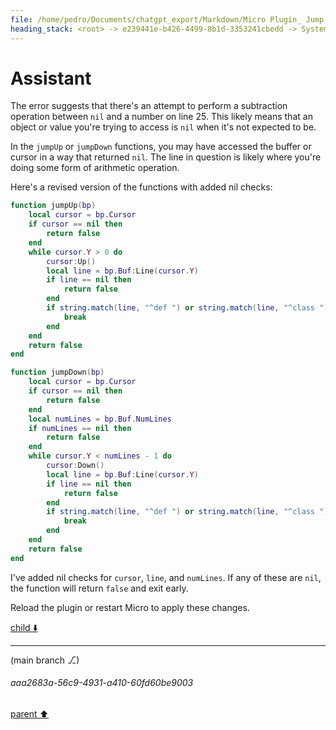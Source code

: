 ```yaml
---
file: /home/pedro/Documents/chatgpt_export/Markdown/Micro Plugin_ Jump Definitions.md
heading_stack: <root> -> e239441e-b426-4499-8b1d-3353241cbedd -> System -> c7ec2628-081c-4452-bad7-9d9408a37dbe -> System -> aaa2959b-ba07-4598-ae83-f18f3743ceda -> User -> 55a82fb5-6597-4870-bc54-3f056fcc765d -> Assistant -> aaa28f27-4c2e-43e0-bd23-02e759e2a046 -> User -> 13728b7a-2735-4e1d-9a06-14e6d8e00587 -> Assistant -> aaa22449-e24e-47d9-8610-6cdba5cba27e -> User -> 8726a647-85de-484c-a4a8-09246e56d7d3 -> Assistant -> aaa2dc7a-7bca-4ccf-b445-8af0a21c8fe5 -> User -> Plugins -> Lua callbacks -> Accessing micro functions -> Accessing the Go standard library -> Adding help files, syntax files, or colorschemes in your plugin -> Default plugins -> Plugin Manager -> 4b434983-1975-4b4c-9096-c796fb2afd2b -> Assistant -> aaa29d93-dd8b-4642-876d-c0803d007f6f -> User -> 1493a977-cc93-4d9b-8394-90ae475b5153 -> Assistant -> aaa22da2-5287-4b7a-b4f0-449a5a7a7211 -> User -> d2577d1b-6f51-491d-8b98-200b7aa67ae8 -> Assistant -> aaa23f15-a56c-4552-9dab-3f0098355286 -> User -> 78149733-8486-47b0-ac5b-a3168c040ea4 -> Assistant -> aaa25208-4813-436d-97a8-2b1e8577a6a3 -> User -> cab0d8b0-ffb6-421b-a14c-7008f19b69bc -> Assistant
---
```

# Assistant

The error suggests that there's an attempt to perform a subtraction operation between `nil` and a number on line 25. This likely means that an object or value you're trying to access is `nil` when it's not expected to be.

In the `jumpUp` or `jumpDown` functions, you may have accessed the buffer or cursor in a way that returned `nil`. The line in question is likely where you're doing some form of arithmetic operation.

Here's a revised version of the functions with added nil checks:

```lua
function jumpUp(bp)
    local cursor = bp.Cursor
    if cursor == nil then
        return false
    end
    while cursor.Y > 0 do
        cursor:Up()
        local line = bp.Buf:Line(cursor.Y)
        if line == nil then
            return false
        end
        if string.match(line, "^def ") or string.match(line, "^class ") then
            break
        end
    end
    return false
end

function jumpDown(bp)
    local cursor = bp.Cursor
    if cursor == nil then
        return false
    end
    local numLines = bp.Buf.NumLines
    if numLines == nil then
        return false
    end
    while cursor.Y < numLines - 1 do
        cursor:Down()
        local line = bp.Buf:Line(cursor.Y)
        if line == nil then
            return false
        end
        if string.match(line, "^def ") or string.match(line, "^class ") then
            break
        end
    end
    return false
end
```

I've added nil checks for `cursor`, `line`, and `numLines`. If any of these are `nil`, the function will return `false` and exit early.

Reload the plugin or restart Micro to apply these changes.

[child ⬇️](#aaa2683a-56c9-4931-a410-60fd60be9003)

---

(main branch ⎇)
###### aaa2683a-56c9-4931-a410-60fd60be9003
[parent ⬆️](#cab0d8b0-ffb6-421b-a14c-7008f19b69bc)
